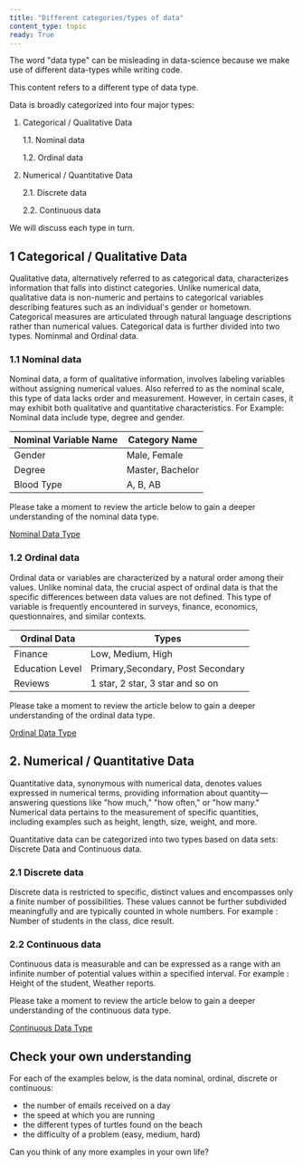 ```yaml
---
title: "Different categories/types of data"
content_type: topic
ready: True
---
```


The word "data type" can be misleading in data-science because we make use of different data-types while writing code.

This content refers to a different type of data type. 

Data is broadly categorized into four major types:

1. Categorical / Qualitative Data

    1.1. Nominal data

    1.2. Ordinal data

2. Numerical / Quantitative Data    

    2.1. Discrete data

    2.2. Continuous data

We will discuss each type in turn.

## 1 Categorical / Qualitative Data 

Qualitative data, alternatively referred to as categorical data, characterizes information that falls into distinct categories. Unlike numerical data, qualitative data is non-numeric and pertains to categorical variables describing features such as an individual's gender or hometown. Categorical measures are articulated through natural language descriptions rather than numerical values. Categorical data is further divided into two types. Nominmal and Ordinal data.

### 1.1 Nominal data

Nominal data, a form of qualitative information, involves labeling variables without assigning numerical values. Also referred to as the nominal scale, this type of data lacks order and measurement. However, in certain cases, it may exhibit both qualitative and quantitative characteristics. For Example: Nominal data include type, degree and gender.


| Nominal Variable Name | Category Name |
| --- | --- |
| Gender | Male, Female |
| Degree | Master, Bachelor |
| Blood Type | A, B, AB |

Please take a moment to review the article below to gain a deeper understanding of the nominal data type.

[Nominal Data Type](https://statisticsbyjim.com/basics/nominal-data/)

### 1.2 Ordinal data

Ordinal data or variables are characterized by a natural order among their values. Unlike nominal data, the crucial aspect of ordinal data is that the specific differences between data values are not defined. This type of variable is frequently encountered in surveys, finance, economics, questionnaires, and similar contexts.


| Ordinal Data | Types |
| --- | --- |
| Finance | Low, Medium, High |
| Education Level | Primary,Secondary, Post Secondary |
| Reviews | 1 star, 2 star, 3 star and so on |


Please take a moment to review the article below to gain a deeper understanding of the ordinal data type.

[Ordinal Data Type](https://statisticsbyjim.com/basics/ordinal-data/)

## 2. Numerical / Quantitative Data

Quantitative data, synonymous with numerical data, denotes values expressed in numerical terms, providing information about quantity—answering questions like "how much," "how often," or "how many." Numerical data pertains to the measurement of specific quantities, including examples such as height, length, size, weight, and more. 

Quantitative data can be categorized into two types based on data sets: Discrete Data and Continuous data.

### 2.1 Discrete data 

Discrete data is restricted to specific, distinct values and encompasses only a finite number of possibilities. These values cannot be further subdivided meaningfully and are typically counted in whole numbers. For example : Number of students in the class, dice result.

### 2.2 Continuous data

Continuous data is measurable and can be expressed as a range with an infinite number of potential values within a specified interval. For example : Height of the student, Weather reports. 

Please take a moment to review the article below to gain a deeper understanding of the continuous data type.

[Continuous Data Type](https://statisticsbyjim.com/basics/discrete-vs-continuous-data/)

## Check your own understanding 

For each of the examples below, is the data nominal, ordinal, discrete or continuous:

- the number of emails received on a day
- the speed at which you are running
- the different types of turtles found on the beach
- the difficulty of a problem (easy, medium, hard)

Can you think of any more examples in your own life?


